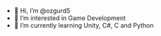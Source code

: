 - 👋 Hi, I’m @ozgurd5
- 👀 I’m interested in Game Development
- 🌱 I’m currently learning Unity, C#, C and Python
